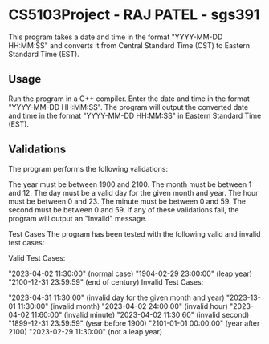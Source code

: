 # CS5103Project - RAJ PATEL - sgs391
This program takes a date and time in the format "YYYY-MM-DD HH:MM:SS" and converts it from Central Standard Time (CST) to Eastern Standard Time (EST).

## Usage
Run the program in a C++ compiler.
Enter the date and time in the format "YYYY-MM-DD HH:MM:SS".
The program will output the converted date and time in the format "YYYY-MM-DD HH:MM:SS" in Eastern Standard Time (EST).


## Validations
The program performs the following validations:

The year must be between 1900 and 2100.
The month must be between 1 and 12.
The day must be a valid day for the given month and year.
The hour must be between 0 and 23.
The minute must be between 0 and 59.
The second must be between 0 and 59.
If any of these validations fail, the program will output an "Invalid" message.

Test Cases
The program has been tested with the following valid and invalid test cases:

Valid Test Cases:

"2023-04-02 11:30:00" (normal case)
"1904-02-29 23:00:00" (leap year)
"2100-12-31 23:59:59" (end of century)
Invalid Test Cases:

"2023-04-31 11:30:00" (invalid day for the given month and year)
"2023-13-01 11:30:00" (invalid month)
"2023-04-02 24:00:00" (invalid hour)
"2023-04-02 11:60:00" (invalid minute)
"2023-04-02 11:30:60" (invalid second)
"1899-12-31 23:59:59" (year before 1900)
"2101-01-01 00:00:00" (year after 2100)
"2023-02-29 11:30:00" (not a leap year)
